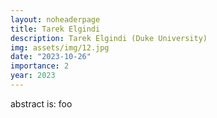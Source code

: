 ```yaml
---
layout: noheaderpage
title: Tarek Elgindi
description: Tarek Elgindi (Duke University)
img: assets/img/12.jpg
date: "2023-10-26"
importance: 2
year: 2023
---
```


abstract is: foo
